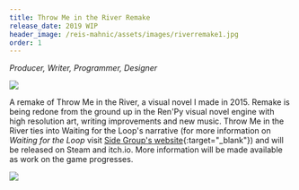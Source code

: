 ```yaml
---
title: Throw Me in the River Remake
release_date: 2019 WIP
header_image: /reis-mahnic/assets/images/riverremake1.jpg
order: 1
---
```

_Producer, Writer, Programmer, Designer_ 

![](/reis-mahnic/assets/images/riverremake2.jpg)

A remake of Throw Me in the River, a visual novel I made in 2015. Remake is being redone from the ground up in the Ren'Py visual novel engine with high resolution art, writing improvements and new music. Throw Me in the River ties into Waiting for the Loop's narrative (for more information on _Waiting for the Loop_ visit [Side Group's website](http://sidegroupgames.com){:target="_blank"}) and will be released on Steam and itch.io. More information will be made available as work on the game progresses.

![](/reis-mahnic/assets/images/riverremake3.jpg)
